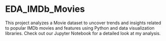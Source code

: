 # EDA_IMDb_Movies
This project analyzes a Movie dataset to uncover trends and insights related to popular IMDb movies and features using Python and data visualization libraries. Check out our Jupyter Notebook for a detailed look at my analysis.
